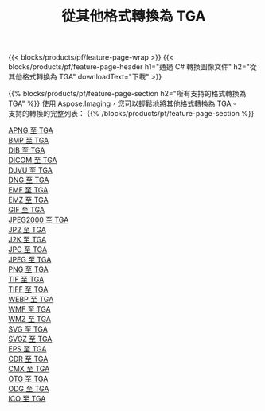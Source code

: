 ﻿---
title: 從其他格式轉換為 TGA 
weight: 3920
url: /zh-hant/net/conversion/to/tga 
lang: zh-hant
langdirlevel: 2
locales: zh-hans,ja,it,ru,de,es,fr,nl,id,lt,pl,pt,vi,tr,ko,zh-hant,ar,hi,th,sv,cs,uk,he
description: 使用 Aspose.Imaging，您可以輕鬆地將其他格式轉換為 TGA
---

{{< blocks/products/pf/feature-page-wrap >}}
{{< blocks/products/pf/feature-page-header h1="通過 C# 轉換圖像文件" h2="從其他格式轉換為 TGA" downloadText="下載" >}}


{{% blocks/products/pf/feature-page-section  h2="所有支持的格式轉換為 TGA" %}}
使用 Aspose.Imaging，您可以輕鬆地將其他格式轉換為 TGA。
<br/>
支持的轉換的完整列表：
{{% /blocks/products/pf/feature-page-section %}}
<div class="container-fluid productfamilypage bg-gray">
    <div class="convertypes bg-gray agp-content section">
        <div class="container">
		<div class="row other-converters">
		    <div class='col-md-2 other-converter remove-lp remove-rp'><a href="/imaging/zh-hant/net/conversion/apng-to-tga" >APNG 至 TGA</a></div>
<div class='col-md-2 other-converter remove-lp remove-rp'><a href="/imaging/zh-hant/net/conversion/bmp-to-tga" >BMP 至 TGA</a></div>
<div class='col-md-2 other-converter remove-lp remove-rp'><a href="/imaging/zh-hant/net/conversion/dib-to-tga" >DIB 至 TGA</a></div>
<div class='col-md-2 other-converter remove-lp remove-rp'><a href="/imaging/zh-hant/net/conversion/dicom-to-tga" >DICOM 至 TGA</a></div>
<div class='col-md-2 other-converter remove-lp remove-rp'><a href="/imaging/zh-hant/net/conversion/djvu-to-tga" >DJVU 至 TGA</a></div>
<div class='col-md-2 other-converter remove-lp remove-rp'><a href="/imaging/zh-hant/net/conversion/dng-to-tga" >DNG 至 TGA</a></div>
<div class='col-md-2 other-converter remove-lp remove-rp'><a href="/imaging/zh-hant/net/conversion/emf-to-tga" >EMF 至 TGA</a></div>
<div class='col-md-2 other-converter remove-lp remove-rp'><a href="/imaging/zh-hant/net/conversion/emz-to-tga" >EMZ 至 TGA</a></div>
<div class='col-md-2 other-converter remove-lp remove-rp'><a href="/imaging/zh-hant/net/conversion/gif-to-tga" >GIF 至 TGA</a></div>
<div class='col-md-2 other-converter remove-lp remove-rp'><a href="/imaging/zh-hant/net/conversion/jpeg2000-to-tga" >JPEG2000 至 TGA</a></div>
<div class='col-md-2 other-converter remove-lp remove-rp'><a href="/imaging/zh-hant/net/conversion/jp2-to-tga" >JP2 至 TGA</a></div>
<div class='col-md-2 other-converter remove-lp remove-rp'><a href="/imaging/zh-hant/net/conversion/j2k-to-tga" >J2K 至 TGA</a></div>
<div class='col-md-2 other-converter remove-lp remove-rp'><a href="/imaging/zh-hant/net/conversion/jpg-to-tga" >JPG 至 TGA</a></div>
<div class='col-md-2 other-converter remove-lp remove-rp'><a href="/imaging/zh-hant/net/conversion/jpeg-to-tga" >JPEG 至 TGA</a></div>
<div class='col-md-2 other-converter remove-lp remove-rp'><a href="/imaging/zh-hant/net/conversion/png-to-tga" >PNG 至 TGA</a></div>
<div class='col-md-2 other-converter remove-lp remove-rp'><a href="/imaging/zh-hant/net/conversion/tif-to-tga" >TIF 至 TGA</a></div>
<div class='col-md-2 other-converter remove-lp remove-rp'><a href="/imaging/zh-hant/net/conversion/tiff-to-tga" >TIFF 至 TGA</a></div>
<div class='col-md-2 other-converter remove-lp remove-rp'><a href="/imaging/zh-hant/net/conversion/webp-to-tga" >WEBP 至 TGA</a></div>
<div class='col-md-2 other-converter remove-lp remove-rp'><a href="/imaging/zh-hant/net/conversion/wmf-to-tga" >WMF 至 TGA</a></div>
<div class='col-md-2 other-converter remove-lp remove-rp'><a href="/imaging/zh-hant/net/conversion/wmz-to-tga" >WMZ 至 TGA</a></div>
<div class='col-md-2 other-converter remove-lp remove-rp'><a href="/imaging/zh-hant/net/conversion/svg-to-tga" >SVG 至 TGA</a></div>
<div class='col-md-2 other-converter remove-lp remove-rp'><a href="/imaging/zh-hant/net/conversion/svgz-to-tga" >SVGZ 至 TGA</a></div>
<div class='col-md-2 other-converter remove-lp remove-rp'><a href="/imaging/zh-hant/net/conversion/eps-to-tga" >EPS 至 TGA</a></div>
<div class='col-md-2 other-converter remove-lp remove-rp'><a href="/imaging/zh-hant/net/conversion/cdr-to-tga" >CDR 至 TGA</a></div>
<div class='col-md-2 other-converter remove-lp remove-rp'><a href="/imaging/zh-hant/net/conversion/cmx-to-tga" >CMX 至 TGA</a></div>
<div class='col-md-2 other-converter remove-lp remove-rp'><a href="/imaging/zh-hant/net/conversion/otg-to-tga" >OTG 至 TGA</a></div>
<div class='col-md-2 other-converter remove-lp remove-rp'><a href="/imaging/zh-hant/net/conversion/odg-to-tga" >ODG 至 TGA</a></div>
<div class='col-md-2 other-converter remove-lp remove-rp'><a href="/imaging/zh-hant/net/conversion/ico-to-tga" >ICO 至 TGA</a></div>
                </div>
        </div>
    </div>
</div>
<br/>

